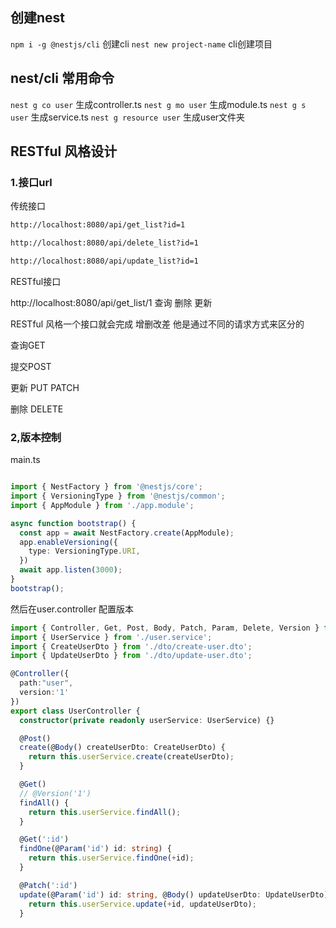 ## 创建nest

`npm i -g @nestjs/cli` 创建cli
`nest new project-name` cli创建项目

## nest/cli 常用命令

`nest g co user` 生成controller.ts
`nest g mo user` 生成module.ts
`nest g s user` 生成service.ts
`nest g resource user` 生成user文件夹

## RESTful 风格设计

### 1.接口url



传统接口

```html
http://localhost:8080/api/get_list?id=1

http://localhost:8080/api/delete_list?id=1

http://localhost:8080/api/update_list?id=1

```

RESTful接口

http://localhost:8080/api/get_list/1 查询 删除 更新

RESTful 风格一个接口就会完成 增删改差 他是通过不同的请求方式来区分的

查询GET

提交POST

更新 PUT PATCH

删除 DELETE



### 2,版本控制

main.ts

```ts

import { NestFactory } from '@nestjs/core';
import { VersioningType } from '@nestjs/common';
import { AppModule } from './app.module';

async function bootstrap() {
  const app = await NestFactory.create(AppModule);
  app.enableVersioning({
    type: VersioningType.URI,
  })
  await app.listen(3000);
}
bootstrap();

```


然后在user.controller 配置版本

```ts
import { Controller, Get, Post, Body, Patch, Param, Delete, Version } from '@nestjs/common';
import { UserService } from './user.service';
import { CreateUserDto } from './dto/create-user.dto';
import { UpdateUserDto } from './dto/update-user.dto';

@Controller({
  path:"user",
  version:'1'
})
export class UserController {
  constructor(private readonly userService: UserService) {}

  @Post()
  create(@Body() createUserDto: CreateUserDto) {
    return this.userService.create(createUserDto);
  }

  @Get()
  // @Version('1')
  findAll() {
    return this.userService.findAll();
  }

  @Get(':id')
  findOne(@Param('id') id: string) {
    return this.userService.findOne(+id);
  }

  @Patch(':id')
  update(@Param('id') id: string, @Body() updateUserDto: UpdateUserDto) {
    return this.userService.update(+id, updateUserDto);
  }
```

